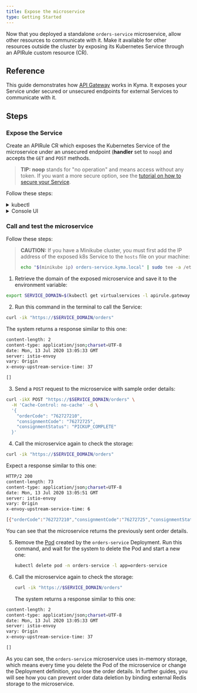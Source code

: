 ```yaml
---
title: Expose the microservice
type: Getting Started
---
```


Now that you deployed a standalone `orders-service` microservice, allow other resources to communicate with it. Make it available for other resources outside the cluster by exposing its Kubernetes Service through an APIRule custom resource (CR).

## Reference

This guide demonstrates how [API Gateway](/components/api-gateway) works in Kyma. It exposes your Service under secured or unsecured endpoints for external Services to communicate with it.

## Steps

### Expose the Service

Create an APIRule CR which exposes the Kubernetes Service of the microservice under an unsecured endpoint (**handler** set to `noop`) and accepts the `GET` and `POST` methods.

>**TIP:** **noop** stands for "no operation" and means access without any token. If you want a more secure option, see the [tutorial on how to secure your Service](/components/api-gateway/#tutorials-expose-and-secure-a-service).

Follow these steps:

<div tabs name="steps" group="expose-microservice">
  <details>
  <summary label="kubectl">
  kubectl
  </summary>

1. Open the terminal window and apply the [APIRule CR](/components/api-gateway#custom-resource-api-rule):

  ```yaml
  cat <<EOF | kubectl apply -f -
  apiVersion: gateway.kyma-project.io/v1alpha1
  kind: APIRule
  metadata:
    name: orders-service
    namespace: orders-service
    labels:
      app: orders-service
      example: orders-service
  spec:
    service:
      host: orders-service
      name: orders-service
      port: 80
    gateway: kyma-gateway.kyma-system.svc.cluster.local
    rules:
      - path: /.*
        methods: ["GET","POST"]
        accessStrategies:
          - handler: noop
        mutators: []
  EOF
  ```
2. Check that the API Rule was created and has the `OK` status:

   ```bash
   kubectl get apirules orders-service -n orders-service -o=jsonpath='{.status.APIRuleStatus.code}'
   ```

</details>
<details>
<summary label="console-ui">
Console UI
</summary>

>**TIP:** You can expose a Service or a Function with an API Rule from different views in the Console UI. This tutorial shows how to do that from the generic **API Rules** view.

1. Select the `orders-service` Namespace from the drop-down list in the top navigation panel.

2. Go to **Configuration** > **API Rules** in the left navigation panel, and select **Create API Rule**.

3. In the **General settings** section:

    - Enter `orders-service` as the API Rule's **Name**.

    >**NOTE:** The APIRule CR can have a different name than the Service, but it is recommended that all related resources share a common name.

    - Enter `orders-service` as **Hostname** to indicate the host on which you want to expose your Service.

    - From the drop-down list in the **Service** column, select `orders-service (port: 80)` to indicate the Service name for which you want to create the API Rule.

4. In the **Access strategies** section, leave only the `GET` and `POST` methods checked and the `noop` handler selected. This way you will be able to send the orders to the Service and retrieve orders from it without any token.

5. Select **Create** to confirm the changes.

    A message will appear on the screen confirming the changes were saved.

6. In the API Rule's details view that opens up automatically, check that the API Rule status is `OK`. See if you can access the Service by selecting the HTTPS link under **Host** and adding the `/orders` endpoint at the end of it.

> **NOTE:** For the whole list of endpoints available in the Service, see its [OpenAPI specification](./assets/orders-service-openapi.yaml).

</details>
</div>

### Call and test the microservice

Follow these steps:

> **CAUTION:** If you have a Minikube cluster, you must first add the IP address of the exposed k8s Service to the `hosts` file on your machine:
>
>  ```bash
>  echo "$(minikube ip) orders-service.kyma.local" | sudo tee -a /etc/hosts
>  ```

1. Retrieve the domain of the exposed microservice and save it to the environment variable:

  ```bash
  export SERVICE_DOMAIN=$(kubectl get virtualservices -l apirule.gateway.kyma-project.io/v1alpha1=orders-service.orders-service -n orders-service -o=jsonpath='{.items[*].spec.hosts[0]}')
  ```

2. Run this command in the terminal to call the Service:

  ```bash
  curl -ik "https://$SERVICE_DOMAIN/orders"
  ```

  The system returns a response similar to this one:

  ```bash
  content-length: 2
  content-type: application/json;charset=UTF-8
  date: Mon, 13 Jul 2020 13:05:33 GMT
  server: istio-envoy
  vary: Origin
  x-envoy-upstream-service-time: 37

  []
  ```

3. Send a `POST` request to the microservice with sample order details:

  ```bash
  curl -ikX POST "https://$SERVICE_DOMAIN/orders" \
    -H 'Cache-Control: no-cache' -d \
    '{
      "orderCode": "762727210",
      "consignmentCode": "76272725",
      "consignmentStatus": "PICKUP_COMPLETE"
    }'
  ```

4. Call the microservice again to check the storage:

  ```bash
  curl -ik "https://$SERVICE_DOMAIN/orders"
  ```

  Expect a response similar to this one:

  ```bash
  HTTP/2 200
  content-length: 73
  content-type: application/json;charset=UTF-8
  date: Mon, 13 Jul 2020 13:05:51 GMT
  server: istio-envoy
  vary: Origin
  x-envoy-upstream-service-time: 6

  [{"orderCode":"762727210","consignmentCode":"76272725","consignmentStatus":"PICKUP_COMPLETE"}]
  ```

  You can see that the microservice returns the previously sent order details.

5. Remove the [Pod](https://kubernetes.io/docs/concepts/workloads/pods/) created by the `orders-service` Deployment. Run this command, and wait for the system to delete the Pod and start a new one:

   ```bash
   kubectl delete pod -n orders-service -l app=orders-service
   ```

6. Call the microservice again to check the storage:

   ```bash
   curl -ik "https://$SERVICE_DOMAIN/orders"
   ```
   The system returns a response similar to this one:

  ```bash
  content-length: 2
  content-type: application/json;charset=UTF-8
  date: Mon, 13 Jul 2020 13:05:33 GMT
  server: istio-envoy
  vary: Origin
  x-envoy-upstream-service-time: 37

  []
  ```

  As you can see, the `orders-service` microservice uses in-memory storage, which means every time you delete the Pod of the microservice or change the Deployment definition, you lose the order details. In further guides, you will see how you can prevent order data deletion by binding external Redis storage to the microservice.
